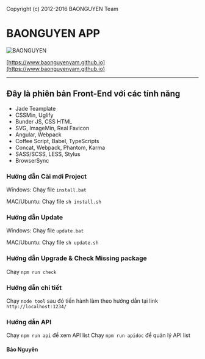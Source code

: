 Copyright (c) 2012-2016 BAONGUYEN Team

# BAONGUYEN APP

![BAONGUYEN](src/resources/img/biz4x.svg "BAONGUYEN")

[https://www.baonguyenyam.github.io](https://www.baonguyenyam.github.io)

---

## Đây là phiên bản Front-End với các tính năng

* Jade Teamplate
* CSSMin, Uglify
* Bunder JS, CSS HTML
* SVG, ImageMin, Real Favicon
* Angular, Webpack
* Coffee Script, Babel, TypeScripts
* Concat, Webpack, Phantom, Karma
* SASS/SCSS, LESS, Stylus
* BrowserSync

### Hướng dẫn Cài mới Project 

Windows: Chạy file `install.bat`

MAC/Ubuntu: Chạy file `sh install.sh` 

### Hướng dẫn Update

Windows: Chạy file `update.bat`

MAC/Ubuntu: Chạy file `sh update.sh` 

### Hướng dẫn Upgrade & Check Missing package

Chạy `npm run check`

### Hướng dẫn chi tiết

Chạy `node tool` sau đó tiến hành làm theo hướng dẫn tại link `http://localhost:1234/`

### Hướng dẫn API

Chạy `npm run api` để xem API list
Chạy `npm run apidoc` để quản lý API list

#### Bảo Nguyên
